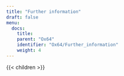 ```yaml
---
title: "Further information"
draft: false
menu:
  docs:
    title:
    parent: "Ox64"
    identifier: "Ox64/Further_information"
    weight: 4
---
```


{{< children >}}
